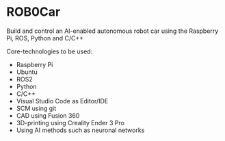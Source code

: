# ROB0Car
Build and control an AI-enabled autonomous robot car using the Raspberry Pi, ROS, Python and C/C++

Core-technologies to be used:
 - Raspberry Pi
 - Ubuntu
 - ROS2
 - Python
 - C/C++
 - Visual Studio Code as Editor/IDE
 - SCM using git
 - CAD using Fusion 360
 - 3D-printing using Creality Ender 3 Pro
 - Using AI methods such as neuronal networks
